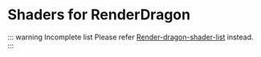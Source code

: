# Shaders for RenderDragon

<script setup>
import { data as shaders } from './data/rd.data.ts'
</script>

::: warning Incomplete list
Please refer [Render-dragon-shader-list](https://github.com/DominoKorean/Render-dragon-shader-list) instead.
:::

<ShaderList :shaders="shaders"/>